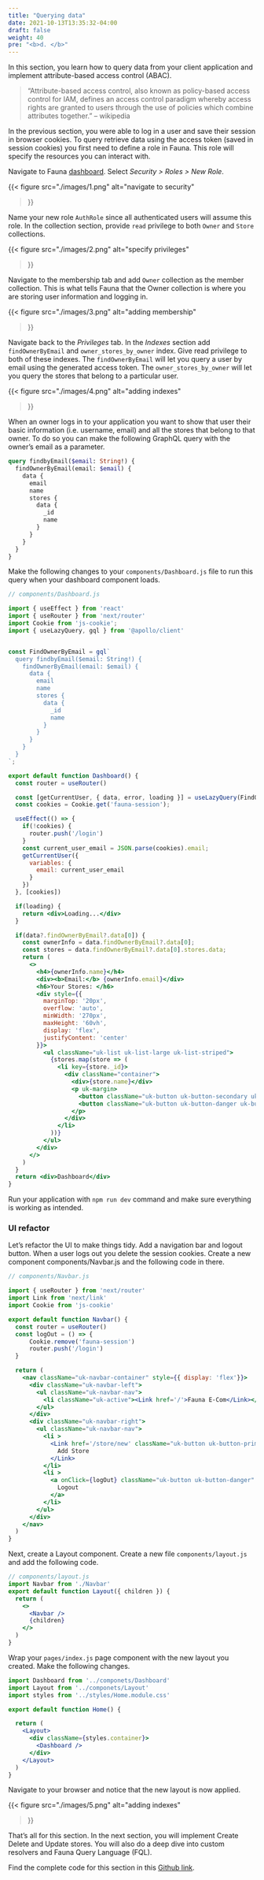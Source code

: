 ```yaml
---
title: "Querying data"
date: 2021-10-13T13:35:32-04:00
draft: false
weight: 40
pre: "<b>d. </b>"
---
```


In this section, you learn how to query data from your client application and implement attribute-based access control (ABAC).

> “Attribute-based access control, also known as policy-based access control for IAM, defines an access control paradigm whereby access rights are granted to users through the use of policies which combine attributes together.” – wikipedia

In the previous section, you were able to log in a user and save their session in browser cookies. To query retrieve data using the access token (saved in session cookies) you first need to define a role in Fauna. This role will specify the resources you can interact with. 

Navigate to Fauna [dashboard](https://dashboard.fauna.com/accounts/login). Select *Security > Roles > New Role*. 

{{< figure
  src="./images/1.png" 
  alt="navigate to security"
>}}

Name your new role `AuthRole` since all authenticated users will assume this role. In the collection section, provide `read` privilege to both `Owner` and `Store` collections. 

{{< figure
  src="./images/2.png" 
  alt="specify privileges"
>}}

Navigate to the membership tab and add `Owner` collection as the member collection. This is what tells Fauna that the Owner collection is where you are storing user information and logging in. 

{{< figure
  src="./images/3.png" 
  alt="adding membership"
>}}

Navigate back to the *Privileges* tab. In the *Indexes* section add `findOwnerByEmail` and `owner_stores_by_owner` index. Give read privilege to both of these indexes. The `findOwnerByEmail` will let you query a user by email using the generated access token. The `owner_stores_by_owner` will let you query the stores that belong to a particular user.

{{< figure
  src="./images/4.png" 
  alt="adding indexes"
>}}

When an owner logs in to your application you want to show that user their basic information (i.e. username, email) and all the stores that belong to that owner. To do so you can make the following GraphQL query with the owner’s email as a parameter.

```graphql
query findbyEmail($email: String!) {
  findOwnerByEmail(email: $email) {
    data {
      email
      name
      stores {
        data {
          _id
          name
        }
      }
    }
  }
}
```

Make the following changes to your `components/Dashboard.js` file to run this query when your dashboard component loads.

```jsx
// components/Dashboard.js

import { useEffect } from 'react'
import { useRouter } from 'next/router'
import Cookie from 'js-cookie';
import { useLazyQuery, gql } from '@apollo/client'


const FindOwnerByEmail = gql`
  query findbyEmail($email: String!) {
    findOwnerByEmail(email: $email) {
      data {
        email
        name
        stores {
          data {
            _id
            name
          }
        }
      }
    }
  }
`;

export default function Dashboard() {
  const router = useRouter()

  const [getCurrentUser, { data, error, loading }] = useLazyQuery(FindOwnerByEmail);
  const cookies = Cookie.get('fauna-session');

  useEffect(() => {
    if(!cookies) {
      router.push('/login')
    } 
    const current_user_email = JSON.parse(cookies).email;
    getCurrentUser({
      variables: {
        email: current_user_email
      }
    })
  }, [cookies])

  if(loading) {
    return <div>Loading...</div>
  }

  if(data?.findOwnerByEmail?.data[0]) {
    const ownerInfo = data.findOwnerByEmail?.data[0];
    const stores = data.findOwnerByEmail?.data[0].stores.data;
    return (
      <>
        <h4>{ownerInfo.name}</h4>
        <div><b>Email:</b> {ownerInfo.email}</div>
        <h6>Your Stores: </h6>
        <div style={{ 
          marginTop: '20px', 
          overflow: 'auto',
          minWidth: '270px', 
          maxHeight: '60vh', 
          display: 'flex',
          justifyContent: 'center' 
        }}>
          <ul className="uk-list uk-list-large uk-list-striped">
            {stores.map(store => (
              <li key={store._id}>
                <div className="container">
                  <div>{store.name}</div>
                  <p uk-margin>
                    <button className="uk-button uk-button-secondary uk-button-small">Edit</button>
                    <button className="uk-button uk-button-danger uk-button-small">Delete</button>
                  </p>
                </div>
              </li>
            ))}
          </ul>
        </div>
      </>
    )
  }
  return <div>Dashboard</div>
}
```

Run your application with `npm run dev` command and make sure everything is working as intended.


### UI refactor 

Let’s refactor the UI to make things tidy. Add a navigation bar and logout button. When a user logs out you delete the session cookies. Create a new component components/Navbar.js and the following code in there.

```jsx
// components/Navbar.js

import { useRouter } from 'next/router'
import Link from 'next/link'
import Cookie from 'js-cookie'

export default function Navbar() {
  const router = useRouter()
  const logOut = () => {
      Cookie.remove('fauna-session')
      router.push('/login')
  }

  return (
    <nav className="uk-navbar-container" style={{ display: 'flex'}}>
      <div className="uk-navbar-left">
        <ul className="uk-navbar-nav">
          <li className="uk-active"><Link href='/'>Fauna E-Com</Link></li>
        </ul>
      </div>
      <div className="uk-navbar-right">
        <ul className="uk-navbar-nav">
          <li >
            <Link href='/store/new' className="uk-button uk-button-primary" style={{ color: 'white'}}>
              Add Store
            </Link>
          </li>
          <li >
            <a onClick={logOut} className="uk-button uk-button-danger" style={{ color: 'white'}}>
              Logout
            </a>
          </li>
        </ul>
      </div>
    </nav>
  )
}
```
Next, create a Layout component. Create a new file `components/layout.js` and add the following code.

```jsx
// components/layout.js
import Navbar from './Navbar'
export default function Layout({ children }) {
  return (
    <>
      <Navbar />
      {children}
    </>
  )
}
```

Wrap your `pages/index.js` page component with the new layout you created. Make the following changes.

```jsx
import Dashboard from '../componets/Dashboard'
import Layout from '../componets/Layout'
import styles from '../styles/Home.module.css'

export default function Home() {

  return (
    <Layout>
      <div className={styles.container}>
        <Dashboard />
      </div>
    </Layout>
  )
}
```

Navigate to your browser and notice that the new layout is now applied.

{{< figure
  src="./images/5.png" 
  alt="adding indexes"
>}}

That’s all for this section. In the next section, you will implement Create Delete and Update stores. You will also do a deep dive into custom resolvers and Fauna Query Language (FQL).

Find the complete code for this section in this [Github link](https://github.com/fauna-labs/fauna-workshop/tree/section-1.4-query-data).